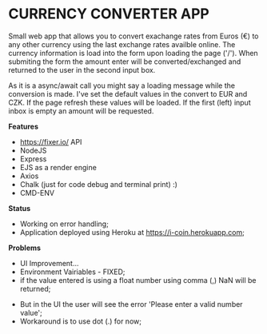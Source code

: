 # CURRENCY CONVERTER APP

Small web app that allows you to convert exachange rates from Euros (€) to any other currency using the last exchange rates availble online. The currency information is load into the form upon loading the page ('/'). When submiting the form the amount enter will be converted/exchanged and returned to the user in the second input box. 

As it is a async/await call you might say a loading message while the conversion is made.
I've set the default values in the convert to EUR and CZK. If the page refresh these values will be loaded.
If the first (left) input inbox is empty an amount will be requested.

**Features**
* https://fixer.io/ API
* NodeJS 
* Express
* EJS as a render engine
* Axios
* Chalk (just for code debug and terminal print) :)
* CMD-ENV

**Status**
* Working on error handling;
* Application deployed using Heroku at https://i-coin.herokuapp.com;

**Problems**
* UI Improvement...
* Environment Vairiables - FIXED;
* if the value entered is using a float number using comma (,) NaN will be returned;
- But in the UI the user will see the error 'Please enter a valid number value';
- Workaround is to use dot (.) for now;